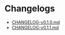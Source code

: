 # Changelogs

- [CHANGELOG-v0.1.0.md](./CHANGELOG-v0.1.0.md)
- [CHANGELOG-v0.1.1.md](./CHANGELOG-v0.1.1.md)
